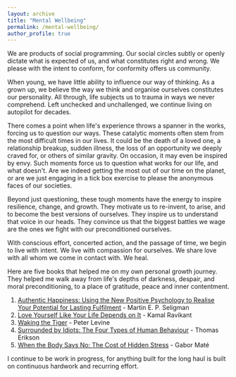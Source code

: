```yaml
---
layout: archive
title: "Mental Wellbeing"
permalink: /mental-wellbeing/
author_profile: true
---
```


We are products of social programming. Our social circles subtly or openly dictate what is expected of us, and what constitutes right and wrong. We please with the intent to conform, for conformity offers us community. 

When young, we have little ability to influence our way of thinking. As a grown up, we believe the way we think and organise ourselves constitutes our personality. All through, life subjects us to trauma in ways we never comprehend. Left unchecked and unchallenged, we continue living on autopilot for decades.

There comes a point when life's experience throws a spanner in the works, forcing us to question our ways. These catalytic moments often stem from the most difficult times in our lives. It could be the death of a loved one, a relationship breakup, sudden illness, the loss of an opportunity we deeply craved for, or others of similar gravity. On occasion, it may even be inspired by envy. Such moments force us to question what works for our life, and what doesn't. Are we indeed getting the most out of our time on the planet, or are we just engaging in a tick box exercise to please the anonymous faces of our societies. 

Beyond just questioning, these tough moments have the energy to inspire resilience, change, and growth. They motivate us to re-invent, to arise, and to become the best versions of ourselves. They inspire us to understand that voice in our heads. They convince us that the biggest battles we wage are the ones we fight with our preconditioned ourselves.

With conscious effort, concerted action, and the passage of time, we begin to live with intent. We live with compassion for ourselves. We share love with all whom we come in contact with. We heal.

Here are five books that helped me on my own personal growth journey. They helped me walk away from life's depths of darkness, despair, and moral preconditioning, to a place of gratitude, peace and inner contentment. 

1. [Authentic Happiness: Using the New Positive Psychology to Realise Your Potential for Lasting Fulfilment](https://www.waterstones.com/book/authentic-happiness/martin-seligman/9781857886771) - Martin E. P. Seligman
2. [Love Yourself Like Your Life Depends on It](https://kamal.blog/book/) - Kamal Ravikant
3. [Waking the Tiger](https://www.waterstones.com/book/waking-the-tiger-healing-trauma/peter-a-levine/ann-frederick/9781556432330) - Peter Levine
4. [Surrounded by Idiots: The Four Types of Human Behaviour](https://www.surroundedbyidiots.com/en/books/surrounded-by-idiots/) - Thomas Erikson
5. [When the Body Says No: The Cost of Hidden Stress](https://drgabormate.com/book/when-the-body-says-no/) - Gabor Maté

I continue to be work in progress, for anything built for the long haul is built on continuous hardwork and recurring effort.
